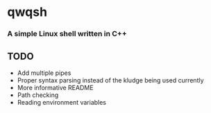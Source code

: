 # qwqsh
### A simple Linux shell written in C++

TODO
----
* Add multiple pipes
* Proper syntax parsing instead of the kludge being used currently
* More informative README
* Path checking
* Reading environment variables
